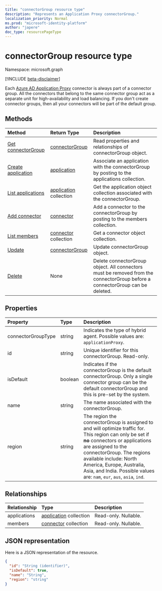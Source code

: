 ```yaml
---
title: "connectorGroup resource type"
description: "Represents an Application Proxy connectorGroup."
localization_priority: Normal
ms.prod: "microsoft-identity-platform"
author: "japere"
doc_type: resourcePageType
---
```


# connectorGroup resource type

Namespace: microsoft.graph

[!INCLUDE [beta-disclaimer](../../includes/beta-disclaimer.md)]

Each [Azure AD Application Proxy](https://aka.ms/whyappproxy) connector is always part of a connector group. All the connectors that belong to the same connector group act as a separate unit for high-availability and load balancing. If you don't create connector groups, then all your connectors will be part of the default group.

## Methods

| Method		   | Return Type	|Description|
|:---------------|:--------|:----------|
|[Get connectorGroup](../api/connectorgroup-get.md) | [connectorGroup](connectorgroup.md) | Read properties and relationships of connectorGroup object. |
|[Create application](../api/connectorgroup-post-applications.md) |[application](application.md)| Associate an application with the connectorGroup by posting to the applications collection. |
|[List applications](../api/connectorgroup-list-applications.md) |[application](application.md) collection| Get the application object collection associated with the connectorGroup. |
|[Add connector](../api/connectorgroup-post-members.md) |[connector](connector.md)| Add a connector to the connectorGroup by posting to the members collection. |
|[List members](../api/connectorgroup-list-members.md) |[connector](connector.md) collection| Get a connector object collection. |
|[Update](../api/connectorgroup-update.md) | [connectorGroup](connectorgroup.md)	| Update connectorGroup object. |
|[Delete](../api/connectorgroup-delete.md) | None | Delete connectorGroup object. All connectors must be removed from the connectorGroup before a connectorGroup can be deleted. |

## Properties
| Property	   | Type	|Description|
|:---------------|:--------|:----------|
|connectorGroupType|string| Indicates the type of hybrid agent. Possible values are: `applicationProxy`.|
|id|string| Unique identifier for this connectorGroup. Read-only. |
|isDefault|boolean| Indicates if the connectorGroup is the default connectorGroup. Only a single connector group can be the default connectorGroup and this is pre-set by the system. |
|name|string| The name associated with the connectorGroup. |
|region|string| The region the connectorGroup is assigned to and will optimize traffic for. This region can only be set if **no** connectors or applications are assigned to the connectorGroup. The regions available include: North America, Europe, Australia, Asia, and India. Possible values are: `nam`, `eur`, `aus`, `asia`, `ind`.|

## Relationships
| Relationship | Type	|Description|
|:---------------|:--------|:----------|
|applications|[application](application.md) collection| Read-only. Nullable.|
|members|[connector](connector.md) collection| Read-only. Nullable.|

## JSON representation

Here is a JSON representation of the resource.

<!-- {
  "blockType": "resource",
  "keyProperty":"id",
  "optionalProperties": [

  ],
  "@odata.type": "microsoft.graph.connectorGroup"
}-->

```json
{
  "id": "String (identifier)",
  "isDefault": true,
  "name": "String",
  "region": "string"
}

```

<!-- uuid: 8fcb5dbc-d5aa-4681-8e31-b001d5168d79
2015-10-25 14:57:30 UTC -->
<!--
{
  "type": "#page.annotation",
  "description": "connectorGroup resource",
  "keywords": "",
  "section": "documentation",
  "tocPath": "",
  "suppressions": []
}
-->
